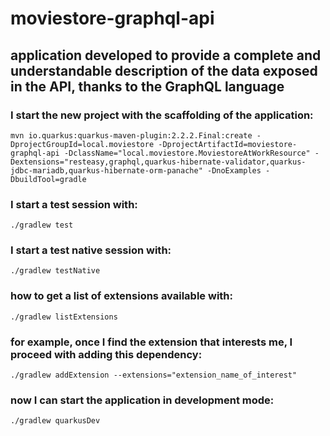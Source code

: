 # moviestore-graphql-api

## application developed to provide a complete and understandable description of the data exposed in the API, thanks to the GraphQL language

### I start the new project with the scaffolding of the application:
```
mvn io.quarkus:quarkus-maven-plugin:2.2.2.Final:create -DprojectGroupId=local.moviestore -DprojectArtifactId=moviestore-graphql-api -DclassName="local.moviestore.MoviestoreAtWorkResource" -Dextensions="resteasy,graphql,quarkus-hibernate-validator,quarkus-jdbc-mariadb,quarkus-hibernate-orm-panache" -DnoExamples -DbuildTool=gradle
```

### I start a test session with:
```
./gradlew test
```

### I start a test native session with:
```
./gradlew testNative
```

### how to get a list of extensions available with:
```
./gradlew listExtensions
```

### for example, once I find the extension that interests me, I proceed with adding this dependency:
```
./gradlew addExtension --extensions="extension_name_of_interest"
```

### now I can start the application in development mode:
```
./gradlew quarkusDev
```
